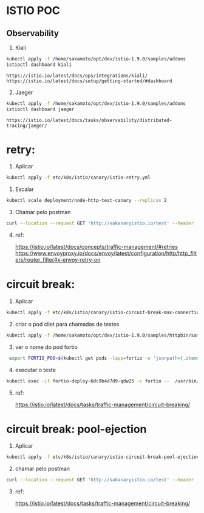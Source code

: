 
# ISTIO POC

## Observability
1. Kiali
```sh
kubectl apply -f /home/sakamoto/opt/dev/istio-1.9.0/samples/addons
istioctl dashboard kiali
```
    https://istio.io/latest/docs/ops/integrations/kiali/
    https://istio.io/latest/docs/setup/getting-started/#dashboard

2. Jaeger
```sh
kubectl apply -f /home/sakamoto/opt/dev/istio-1.9.0/samples/addons
istioctl dashboard jaeger
```
    https://istio.io/latest/docs/tasks/observability/distributed-tracing/jaeger/


# retry:
1. Aplicar
```sh
kubectl apply -f etc/k8s/istio/canary/istio-retry.yml
```

1. Escalar
```sh
kubectl scale deployment/node-http-test-canary --replicas 2
```

3. Chamar pelo postman 
```sh
curl --location --request GET 'http://sakanaryistio.io/test' --header 'country: MX'
```

4. ref: 
   
    https://istio.io/latest/docs/concepts/traffic-management/#retries
    https://www.envoyproxy.io/docs/envoy/latest/configuration/http/http_filters/router_filter#x-envoy-retry-on


# circuit break:
1. Aplicar
```sh
kubectl apply -f etc/k8s/istio/canary/istio-circuit-break-max-connection.yml
```

2. criar o pod cliet para chamadas de testes
```sh
kubectl apply -f /home/sakamoto/opt/dev/istio-1.9.0/samples/httpbin/sample-client/fortio-deploy.yaml
```

3. ver o nome do pod fortio
```sh
 export FORTIO_POD=$(kubectl get pods -lapp=fortio -o 'jsonpath={.items[0].metadata.name}')
```

4. executar o teste
```sh
kubectl exec -it fortio-deploy-6dc9b4d7d9-qdw25 -c fortio --  /usr/bin/fortio load -c 3 -qps 0 -n 40 -loglevel Warning http://node-http-test
```

5. ref:
   
   https://istio.io/latest/docs/tasks/traffic-management/circuit-breaking/

# circuit break: pool-ejection
1. Aplicar
```sh
kubectl apply -f etc/k8s/istio/canary/istio-circuit-break-pool-ejection.yml
```

2. chamar pelo postman 
```sh
curl --location --request GET 'http://sakanaryistio.io/test' --header 'country: MX'
```

3. ref:

    https://istio.io/latest/docs/tasks/traffic-management/circuit-breaking/


